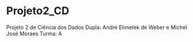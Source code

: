 # Projeto2_CD
Projeto 2 de Ciência dos Dados
Dupla: André Elimelek de Weber e Michel José Moraes
Turma: A
